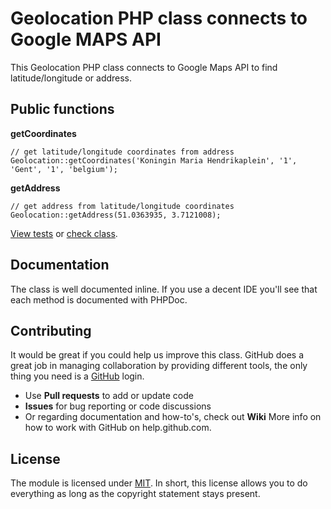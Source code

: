 # Geolocation PHP class connects to Google MAPS API

This Geolocation PHP class connects to Google Maps API to find latitude/longitude or address.

## Public functions

**getCoordinates**
```
// get latitude/longitude coordinates from address
Geolocation::getCoordinates('Koningin Maria Hendrikaplein', '1', 'Gent', '1', 'belgium');
```

**getAddress**
```
// get address from latitude/longitude coordinates
Geolocation::getAddress(51.0363935, 3.7121008);
```

[View tests](./examples/example.php) or [check class](./src/Geolocation.php).

## Documentation

The class is well documented inline. If you use a decent IDE you'll see that each method is documented with PHPDoc.

## Contributing

It would be great if you could help us improve this class. GitHub does a great job in managing collaboration by providing different tools, the only thing you need is a [GitHub](http://github.com) login.

* Use **Pull requests** to add or update code
* **Issues** for bug reporting or code discussions
* Or regarding documentation and how-to's, check out **Wiki**
More info on how to work with GitHub on help.github.com.

## License

The module is licensed under [MIT](./LICENSE). In short, this license allows you to do everything as long as the copyright statement stays present.